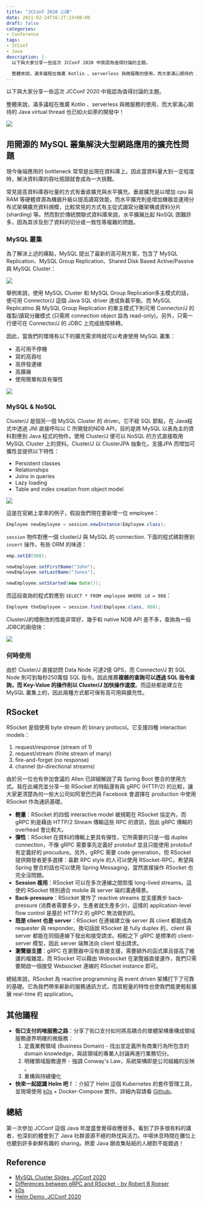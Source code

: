 ```yaml
---
title: "JCConf 2020 心得"
date: 2021-02-24T16:27:23+08:00
draft: false
categories:
- Conference
tags:
- JCConf
- Java
description: |-
  以下與大家分享一些這次 JCConf 2020 中我認為值得討論的主題。

  整體來說，滿多議程在推廣 Kotlin 、serverless 與微服務的使用，而大家滿心期待的 Java virtual thread 也已如火如荼的開發中！
---
```


以下與大家分享一些這次 JCConf 2020 中我認為值得討論的主題。

整體來說，滿多議程在推廣 Kotlin 、serverless 與微服務的使用，而大家滿心期待的 Java virtual thread 也已如火如荼的開發中！

![](/static/images/T6Ib4ws.png)
<!--more-->

## 用開源的 MySQL 叢集解決大型網路應用的擴充性問題
現今後端應用的 bottleneck 常常是出現在資料庫上。因此當資料量大到一定程度時，解決資料庫的吞吐瓶頸就會成為一大挑戰。

常見提高資料庫吞吐量的方式有垂直擴充與水平擴充。垂直擴充是以增加 cpu 與 RAM 等硬體資源為機器升級以提高讀寫效能，而水平擴充則是增加機器並運用分布式架構擴充資料規模，比較常見的方式有主從式讀寫分離架構或資料分片 (sharding) 等。然而對於傳統關聯式資料庫來說，水平擴展比起 NoSQL 困難許多，因為其涉及到了資料的切分或一致性等複雜的問題。

### MySQL 叢集

為了解決上述的痛點，MySQL 提出了最新的高可用方案，包含了 MySQL Replication、MySQL Group Replication、Shared Disk Based Active/Passive 與 MySQL Cluster：

![](/static/images/djvJIV2.png)

舉例來說，使用 MySQL Cluster 和 MySQL Group Replication多主模式的話，便可用 Connector/J 這個 Java SQL driver 達成負載平衡。而 MySQL Replicatino 與 MySQL Group Replication 的單主模式下則可用 Connector/J 的複製/讀寫分離模式 (只需將 connection object 設為 read-only)。另外，只需一行便可在 Connector/J 的 JDBC 上完成故障移轉。

因此，當我們的環境有以下的擴充需求時就可以考慮使用 MySQL 叢集：
- 高可用不停機
- 寫的高吞吐
- 高併發連線
- 高擴展
- 使用簡單和具有彈性

![](/static/images/7m08DGY.png)
### MySQL & NoSQL
Cluster/J 是個另一個 MySQL Cluster 的 driver。它不經 SQL 節點，在 Java程式中透過 JNI 直接呼叫以 C 所開發的NDB API，目的是將 MySQL 以表為主的資料對應到 Java 程式的物件。使用 Cluster/J 便可以 NoSQL 的方式直接取用 MySQL Cluster 上的資料。Cluster/J 以 ClusterJPA 抽象化，支援JPA 而增加可攜性並提供以下特性：
- Persistent classes
- Relationships
- Joins in queries
- Lazy loading
- Table and index creation from object model

![](/static/images/yi24JJM.png)

這是在官網上拿來的例子，假設我們現在要新增一位 employee：
```java
Employee newEmployee = session.newInstance(Employee.class);
```
`session` 物件對應一個 cluster/J 與 MySQL 的 connection.
下面的程式碼對應到 `insert` 操作，有些 ORM 的味道：
```java
emp.setId(988);

newEmployee.setFirstName("John");
newEmployee.setLastName("Jones");

newEmployee.setStarted(new Date());
```
而這段查詢的程式對應到 `SELECT * FROM employee WHERE id = 988`：
```java
Employee theEmployee = session.find(Employee.class, 988);
```

Cluster/J的增刪改的性能非常好，幾乎和 native NDB API 差不多，查詢為一般JDBC的兩倍快：

![](/static/images/nv0XTbe.png)
### 何時使用
由於 Cluster/J 直接訪問 Data Node 可達2億 QPS，而 Connector/J 對 SQL Node 則可到每秒250萬個 SQL 指令。因此推薦**複雜的查詢可以透過 SQL 指令查詢，而 Key-Value 的操作則以 Cluster/J 加快操作速度**。而這些都是建立在 MySQL 叢集上的，因此兩種方式都可保有高可用與擴充性。
## RSocket
RSocket 是個使用 byte stream 的 binary protocol。它支援四種 interaction models：
1. request/response (stream of 1)
2. request/stream (finite stream of many)
3. fire-and-forget (no response)
4. channel (bi-directional streams)



由於另一位也有參加會議的 Allen 已詳細解說了與 Spring Boot 整合的使用方式。我在此補充並分享一些 RSocket 的特點還有與 gRPC (HTTP/2) 的比較，讓大家更清楚為何一些大公司如阿里巴巴與 Facebook 會選擇在 production 中使用 RSocket 作為通訊基礎。

- **輕量**：RSocket 的四個 interactive model 被規範在 RSocket 協定內，而 gRPC 則是藉由 HTTP/2 Stream 傳輸這些 RPC 的資訊，因此 gRPC 傳輸的 overhead 會比較大。
- **彈性**：RSocket 在資料的傳輸上更具有彈性，它所需要的只是一個 duplex connection，不像 gRPC 需要事先定義好 protobuf 並且只能使用 protobuf 有定義好的 procudure。另外，gRPC 需要 code generation，但 RSocket 提供開發者更多選擇：喜歡 RPC style 的人可以使用 RSocket-RPC，希望與 Spring 整合的話也可以使用 Spring Messaging，當然直接操作 RSocket 也完全沒問題。
- **Session 複用**：RSocket 可以在多次連線之間恢復 long-lived streams。這使的 RSocket 特別適合 mobile 與 server 端的溝通場景。
- **Back-pressure**：RSocket 實作了 reactive streams 並支援異步 back-pressure (消費者需要多少，生產者就生產多少)，這樣的 application-level flow control 是基於 HTTP/2 的 gRPC 無法做到的。
- **既是 client 也是 server**：RSocket 在連線建立後 server 與 client 都能成為 requester 與 responder。換句話說 RSocket 是 fully duplex 的，client 與 server 都能在同個連線下發出和接受請求。相較之下 gRPC 是標準的 client-server 模型，因此 server 端無法向 client 發出請求。
- **瀏覽器支援**：gRPC 在瀏覽器中沒有直接支援，需要額外的函式庫且提高了維護的複雜度。而 RSocket 可以藉由 Websocket 在瀏覽器直接運作，我們只需要開啟一個接受 Websocket 連線的 RSocket instance 即可。

總結來說，RSocket 為 reactive programming 與 event driven 架構打下了可靠的基礎。它為我們帶來嶄新的服務通訊方式，而其輕量的特性也使我們能更輕鬆擴展 real-time 的 application。
## 其他議程
- **街口支付的唯服務之路**：分享了街口支付如何將高耦合的單體架構重構成領域服務邊界明確的微服務：
    1. 定義業務領域 (Business Domain) - 找出並定義所有商業行為所包含的 domain knowledge，與該領域的專業人討論再進行業務切分。
    2. 明確領域服務邊界 - 強調 Conway's Law，系統架構即是公司組織的反映 。
    3. 重構與持續優化
- **快來一起認識 Helm 吧！**：介紹了 Helm 這個 Kubernetes 的套件管理工具，並現場使用 [k0s](https://github.com/k0sproject/k0s) + Docker-Compose 實作。詳細內容請看 [Github](https://github.com/CookieTsai/jcconf-helm-demo)。
## 總結
第一次參加 JCConf 這個 Java 年度盛會覺得收穫很多。看到了許多很有料的講者，也深刻的體會到了 Java 社群源源不絕的熱忱與活力。中場休息時間在攤位上也聽到許多新鮮有趣的 sharing。熱愛 Java 跟收集貼紙的人絕對不能錯過！
## Reference
- [MySQL Cluster Slides, JCConf 2020](https://drive.google.com/file/d/1CBiHgP2aGYG45gvYADBzHCtOUapMqan2/view?fbclid=IwAR0BAo5Q3N-aid1xcWYzuJYo-yLe_s7uk6fZ9dzKkF2T3KL5NM9Jrl4xlcY)
- [Differences between gRPC and RSocket - by Robert B Roeser
](https://medium.com/netifi/differences-between-grpc-and-rsocket-e736c954e60)
- [k0s](https://github.com/k0sproject/k0s)
- [Helm Demo, JCConf 2020](https://github.com/CookieTsai/jcconf-helm-demo)

